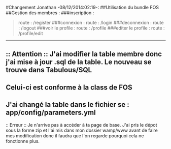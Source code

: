 #Changement Jonathan -08/12/2014:02:19-:
##Utilisation du bundle FOS
##Gestion des membres :
###inscription :
>route : /register
###connexion : 
>route : /login
###deconnexion :
>route : /logout
###voir le profile :
>route : /profile
###editer le profile :
>route : /profile/edit
---------------------------------------
:: Attention ::
J'ai modifier la table membre donc j'ai mise à jour .sql de la table. 
Le nouveau se trouve dans Tabulous/SQL
---------------------------------------
Celui-ci est conforme à la class de FOS
---------------------------------------
J'ai changé la table dans le fichier se : app/config/parameters.yml
---------------------------------------
:: Erreur ::
Je n'arrive pas à accéder à ta page de base.
J'ai pris le dépot sous la forme zip et l'ai mis dans mon dossier wamp/www avant de faire mes modification donc il faudra que l'on regarde pourquoi cela ne fonctionne plus.